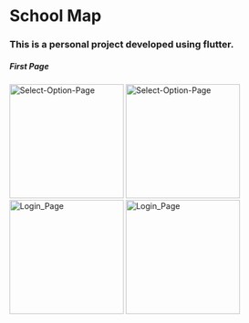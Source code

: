 # School Map

### This is a personal project developed using flutter.

##### First Page
<img alt="Select-Option-Page" src="https://user-images.githubusercontent.com/85009979/161425739-56131987-3ae0-4953-9d6b-9d8c2789e4d9.png" width="200"> <img alt="Select-Option-Page" src="https://user-images.githubusercontent.com/85009979/161408641-acfaa9e2-9224-4928-ac3f-c7da39e11374.png" width="200"> <img alt="Login_Page" src="https://user-images.githubusercontent.com/85009979/161411575-5ef8bb2f-2ceb-4025-b8e6-3ff5ab623e4b.png" width="200"> <img alt="Login_Page" src="https://user-images.githubusercontent.com/85009979/161425793-712e25af-cdfb-4359-a4f8-60c833aec66b.png" width="200">
